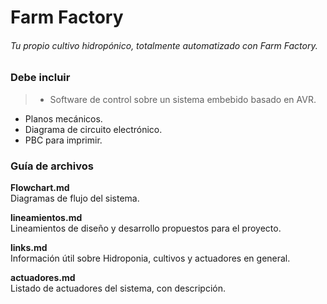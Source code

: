 # Farm Factory
###### Tu propio cultivo hidropónico, totalmente automatizado con Farm Factory.

### Debe incluir
>* Software de control sobre un sistema embebido basado en AVR.
* Planos mecánicos.
* Diagrama de circuito electrónico.
* PBC para imprimir.

### Guía de archivos

>
**Flowchart.md**  
Diagramas de flujo del sistema.

>  
**lineamientos.md**  
Lineamientos de diseño y desarrollo propuestos para el proyecto.  
>
**links.md**  
Información útil sobre Hidroponia, cultivos y actuadores en general.  
>
**actuadores.md**  
Listado de actuadores del sistema, con descripción.
